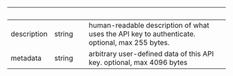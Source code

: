 
|&nbsp;|&nbsp;|&nbsp;|&nbsp;|
|---|---|---|---|
| description | string | | human-readable description of what uses the API key to authenticate. optional, max 255 bytes. |
| metadata | string | | arbitrary user-defined data of this API key. optional, max 4096 bytes |
